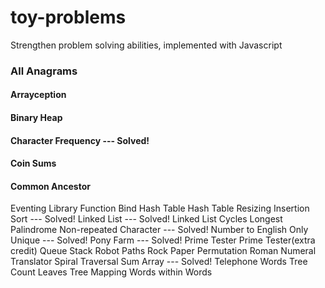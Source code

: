 # toy-problems
Strengthen problem solving abilities, implemented with Javascript

### All Anagrams
#### Arrayception
#### Binary Heap
#### Character Frequency --- Solved!
#### Coin Sums
#### Common Ancestor
Eventing Library
Function Bind
Hash Table
Hash Table Resizing
Insertion Sort --- Solved!
Linked List --- Solved!
Linked List Cycles
Longest Palindrome
Non-repeated Character --- Solved!
Number to English
Only Unique --- Solved!
Pony Farm --- Solved!
Prime Tester
Prime Tester(extra credit)
Queue Stack
Robot Paths
Rock Paper Permutation
Roman Numeral Translator
Spiral Traversal
Sum Array --- Solved!
Telephone Words
Tree Count Leaves
Tree Mapping
Words within Words
